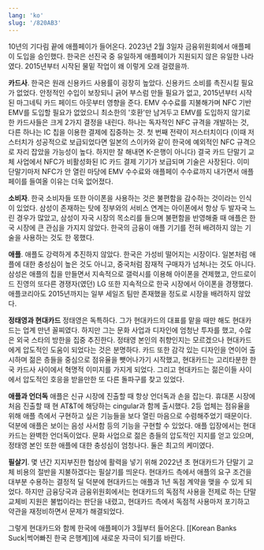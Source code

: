 ```yaml
---
lang: 'ko'
slug: '/820AB3'
---
```


10년의 기다림 끝에 애플페이가 들어온다. 2023년 2월 3일자 금융위원회에서 애플페이 도입을 승인했다. 한국은 선진국 중 유일하게 애플페이가 지원되지 않은 유일한 나라였다. 2015년부터 시작된 물밑 작업이 왜 이렇게 오래 걸렸을까.

**카드사**. 한국은 원래 신용카드 사용률이 굉장히 높았다. 신용카드 소비를 촉진시킬 필요가 없었다. 안정적인 수입이 보장되니 긁어 부스럼 만들 필요가 없고, 2015년부터 시작된 마그네틱 카드 페이드 아웃부터 영향을 준다. EMV 수수료를 지불해가며 NFC 기반 EMV를 도입할 필요가 없었으니 최소한의 '호환'만 남겨두고 EMV를 도입하지 않기로 한 카드사들은 크게 2가지 결정을 내린다. 하나는 독자적인 NFC 규격을 개발하는 것, 다른 하나는 IC 칩을 이용한 결제에 집중하는 것. 첫 번째 전략이 저스터치이다 (이때 저스터치가 성공적으로 보급되었다면 일본의 스이카와 같이 한국에 예외적인 NFC 규격으로 자리 잡았을 가능성이 높다. 하지만 잘 해내면 K-은행이 아니다) 결국 카드 단말기 교체 사업에서 NFC가 비활성화된 IC 카드 결제 기기가 보급되며 기술은 사장된다. 이미 단말기마저 NFC가 안 열린 마당에 EMV 수수료와 애플페이 수수료까지 내가면서 애플페이를 들여올 이유는 더욱 없어졌다.

**소비자**. 한국 소비자들 또한 아이폰을 사용하는 것은 불편함을 감수하는 것이라는 인식이 있었다. 삼성이 존재하는 탓에 정부와의 서비스 연계는 아이폰에서 항상 두 발자국 느린 경우가 많았고, 삼성이 자국 시장의 목소리를 들으며 불편함을 반영해줄 때 애플은 한국 시장에 큰 관심을 가지지 않았다. 한국의 금융이 애플 기기를 전혀 배려하지 않는 기술을 사용하는 것도 한 몫했다.

**애플**. 애플도 강력하게 추진하지 않았다. 한국은 가성비 떨어지는 시장이다. 일본처럼 애플에 대한 충성심이 높은 것도 아니고, 중국처럼 잠재적 구매자가 넘쳐나는 것도 아니다. 삼성은 애플의 칩을 만들면서 지속적으로 갤럭시를 이용해 아이폰을 견제했고, 안드로이드 진영의 또다른 경쟁자(였던) LG 또한 지속적으로 한국 시장에서 아이폰을 경쟁했다. 애플코리아도 2015년까지는 일부 세일즈 팀만 존재했을 정도로 시장을 배려하지 않았다.

**정태영과 현대카드** 정태영은 독특하다. 그가 현대카드의 대표를 맡을 때만 해도 현대카드는 업계 만년 꼴찌였다. 하지만 그는 문화 사업과 디자인에 엄청난 투자를 했고, 수많은 외국 스타의 방한을 집중 추진한다. 정태영 본인의 취향인지는 모르겠으나 현대카드에게 압도적인 도움이 되었다는 것은 분명하다. 카드 또한 감각 있는 디자인을 연이어 출시하며 젊은 층들을 중심으로 점유율을 뺏어나가기 시작했고, 현대카드는 고리타분한 한국 카드사 사이에서 혁명적 이미지를 가지게 되었다. 그리고 현대카드는 젊은이들 사이에서 압도적인 호응을 받을만한 또 다른 돌파구를 찾고 있었다.

**애플과 언더독** 애플은 신규 시장에 진출할 때 항상 언더독과 손을 잡는다. 휴대폰 시장에 처음 진출할 때 현 AT&T에 해당하는 cingular과 함께 출시했다. 2등 업체는 점유율을 위해 애플 측에서 구현하고 싶은 기능들을 보다 열린 마음으로 수렴해주었기 때문이다. 덕분에 애플은 보이는 음성 사서함 등의 기능을 구현할 수 있었다. 애플 입장에서는 현대카드는 완벽한 언더독이었다. 문화 사업으로 젊은 층들의 압도적인 지지를 얻고 있으며, 정태영 본인 또한 애플에 대한 충성심이 엄청나다. 둘은 최고의 케미였다.

**필살기**. 몇 년간 지지부진한 협상에 활력을 넣기 위해 2022년 초 현대카드가 단말기 교체 비용의 절반을 지불하겠다는 필살기를 띄운다. 현대카드 측에서 애플의 요구 조건을 대부분 수용하는 결정적 딜 덕분에 현대카드는 애플과 1년 독점 계약을 맺을 수 있게 되었다. 하지만 금융당국과 금융위원회에서는 현대카드의 독점적 사용을 전제로 하는 단말 교체비 지원은 불법이라는 판단을 내렸고, 현대카드 측에서 독점적 사용마저 포기하고 약관을 재정비하면서 문제가 해결되었다.

그렇게 현대카드와 함께 한국에 애플페이가 3월부터 들어온다. [[Korean Banks Suck|썩어빠진 한국 은행계]]에 새로운 자극이 되기를 바란다.
